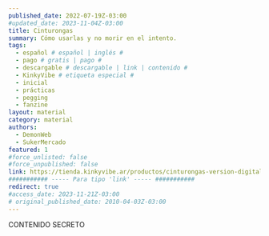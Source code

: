 ```yaml
---
published_date: 2022-07-19Z-03:00
#updated_date: 2023-11-04Z-03:00
title: Cinturongas
summary: Cómo usarlas y no morir en el intento.
tags:
  - español # español | inglés #
  - pago # gratis | pago #
  - descargable # descargable | link | contenido #
  - KinkyVibe # etiqueta especial #
  - inicial
  - prácticas
  - pegging
  - fanzine
layout: material
category: material
authors:
  - DemonWeb
  - SukerMercado
featured: 1
#force_unlisted: false
#force_unpublished: false
link: https://tienda.kinkyvibe.ar/productos/cinturongas-version-digital/
########### ----- Para tipo 'link' ----- ###########
redirect: true
#access_date: 2023-11-21Z-03:00
# original_published_date: 2010-04-03Z-03:00
---
```


CONTENIDO SECRETO
